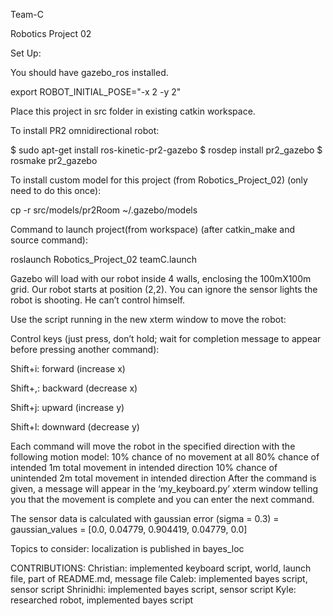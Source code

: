 Team-C

Robotics Project 02


Set Up:

You should have gazebo_ros installed.

export ROBOT_INITIAL_POSE="-x 2 -y 2"

Place this project in src folder in existing catkin workspace.

To install PR2 omnidirectional robot:

$ sudo apt-get install ros-kinetic-pr2-gazebo
$ rosdep install pr2_gazebo
$ rosmake pr2_gazebo

To install custom model for this project (from Robotics_Project_02) (only need to do this once):

cp -r src/models/pr2Room ~/.gazebo/models




Command to launch project(from workspace) (after catkin_make and source command):

roslaunch Robotics_Project_02 teamC.launch


Gazebo will load with our robot inside 4 walls, enclosing the 100mX100m grid. Our robot starts at position (2,2). You can ignore the sensor lights the robot is shooting. He can’t control himself.


Use the script running in the new xterm window to move the robot:

Control keys (just press, don’t hold; wait for completion message to appear before pressing another command):

Shift+i: forward (increase x)

Shift+,: backward (decrease x)

Shift+j: upward (increase y)

Shift+l: downward (decrease y)

Each command will move the robot in the specified direction with the following motion model:
10% chance of no movement at all
80% chance of intended 1m total movement in intended direction
10% chance of unintended 2m total movement in intended direction
After the command is given, a message will appear in the ‘my_keyboard.py’ xterm window telling you that the movement is complete and you can enter the next command.

The sensor data is calculated with gaussian error (sigma = 0.3) = gaussian_values = [0.0, 0.04779, 0.904419, 0.04779, 0.0]

Topics to consider: localization is published in bayes_loc

CONTRIBUTIONS:
Christian: implemented keyboard script, world, launch file, part of README.md, message file
Caleb: implemented bayes script, sensor script
Shrinidhi: implemented bayes script, sensor script
Kyle: researched robot, implemented bayes script
